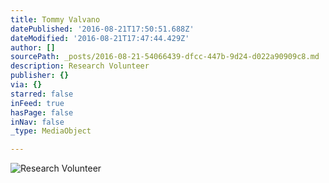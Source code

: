 ```yaml
---
title: Tommy Valvano
datePublished: '2016-08-21T17:50:51.688Z'
dateModified: '2016-08-21T17:47:44.429Z'
author: []
sourcePath: _posts/2016-08-21-54066439-dfcc-447b-9d24-d022a90909c8.md
description: Research Volunteer
publisher: {}
via: {}
starred: false
inFeed: true
hasPage: false
inNav: false
_type: MediaObject

---
```

![Research Volunteer](https://the-grid-user-content.s3-us-west-2.amazonaws.com/57088895-9960-42e2-8c17-2c2fc1f5cfa4.jpg)